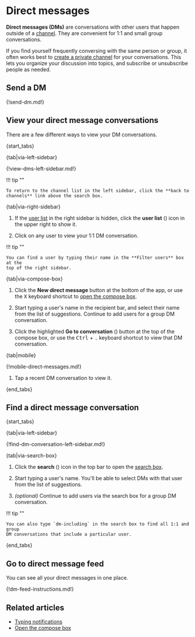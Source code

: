 # Direct messages

**Direct messages (DMs)** are conversations with other users that happen outside
of a [channel](/help/introduction-to-channels). They are convenient for 1:1 and
small group conversations.

If you find yourself frequently conversing with the same person or group, it
often works best to [create a private channel](/help/create-a-channel) for your
conversations. This lets you organize your discussion into topics, and subscribe
or unsubscribe people as needed.

## Send a DM

{!send-dm.md!}

## View your direct message conversations

There are a few different ways to view your DM conversations.

{start_tabs}

{tab|via-left-sidebar}

{!view-dms-left-sidebar.md!}

!!! tip ""

    To return to the channel list in the left sidebar, click the **back to
    channels** link above the search box.

{tab|via-right-sidebar}

1. If the [user list](/help/user-list) in the right sidebar is hidden, click the
   **user list** (<i class="zulip-icon zulip-icon-user-list"></i>) icon in
   the upper right to show it.

1. Click on any user to view your 1:1 DM conversation.

!!! tip ""

    You can find a user by typing their name in the **Filter users** box at the
    top of the right sidebar.

{tab|via-compose-box}

1. Click the **New direct message** button at the bottom of the app, or use the
   <kbd>X</kbd> keyboard shortcut to [open the compose box](/help/open-the-compose-box).

1. Start typing a user's name in the recipient bar, and select their name from
   the list of suggestions. Continue to add users for a group DM conversation.

1. Click the highlighted **Go to conversation** (<i class="zulip-icon
   zulip-icon-chevron-right"></i>) button at the top of the compose box, or use
   the <kbd>Ctrl</kbd> + <kbd>.</kbd> keyboard shortcut to view that DM
   conversation.

{tab|mobile}

{!mobile-direct-messages.md!}

1. Tap a recent DM conversation to view it.

{end_tabs}

## Find a direct message conversation

{start_tabs}

{tab|via-left-sidebar}

{!find-dm-conversation-left-sidebar.md!}

{tab|via-search-box}

1. Click the **search** (<i class="search_icon zulip-icon
   zulip-icon-search"></i>) icon in the top bar to open the [search
   box](/help/search-for-messages).

1. Start typing a user's name. You'll be able to select DMs with that user
   from the list of suggestions.

1. *(optional)* Continue to add users via the search box for a group DM
   conversation.

!!! tip ""

    You can also type `dm-including` in the search box to find all 1:1 and group
    DM conversations that include a particular user.

{end_tabs}

## Go to direct message feed

You can see all your direct messages in one place.

{!dm-feed-instructions.md!}

## Related articles

* [Typing notifications](/help/typing-notifications)
* [Open the compose box](/help/open-the-compose-box)
